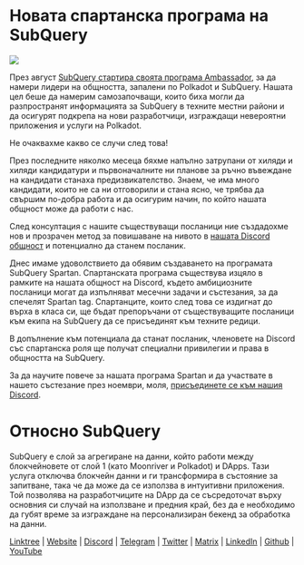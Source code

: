 # Новата спартанска програма на SubQuery

![](https://miro.medium.com/max/1400/1*k5cScGKMiC45i_N-em3x0Q.png)

През август [SubQuery стартира своята програма Ambassador](https://subquery.medium.com/introducing-the-subquery-ambassador-program-aa82613ab804), за да намери лидери на общността, запалени по Polkadot и SubQuery. Нашата цел беше да намерим самозапочващи, които биха могли да разпространят информацията за SubQuery в техните местни райони и да осигурят подкрепа на нови разработчици, изграждащи невероятни приложения и услуги на Polkadot.

Не очаквахме какво се случи след това!

През последните няколко месеца бяхме напълно затрупани от хиляди и хиляди кандидатури и първоначалните ни планове за ръчно въвеждане на кандидати станаха предизвикателство. Знаем, че има много кандидати, които не са ни отговорили и стана ясно, че трябва да свършим по-добра работа и да осигурим начин, по който нашата общност може да работи с нас.

След консултация с нашите съществуващи посланици ние създадохме нов и прозрачен метод за повишаване на нивото в [нашата Discord общност](https://discord.com/invite/subquery) и потенциално да станем посланик.

Днес имаме удоволствието да обявим създаването на програмата SubQuery Spartan. Спартанската програма съществува изцяло в рамките на нашата общност на Discord, където амбициозните посланици могат да изпълняват месечни задачи и състезания, за да спечелят Spartan tag. Спартанците, които след това се издигнат до върха в класа си, ще бъдат препоръчани от съществуващите посланици към екипа на SubQuery да се присъединят към техните редици.

В допълнение към потенциала да станат посланик, членовете на Discord със спартанска роля ще получат специални привилегии и права в общността на SubQuery.

За да научите повече за нашата програма Spartan и да участвате в нашето състезание през ноември, моля, [присъединете се към нашия Discord](https://discord.com/invite/subquery).

# Относно SubQuery

SubQuery е слой за агрегиране на данни, който работи между блокчейновете от слой 1 (като Moonriver и Polkadot) и DApps. Тази услуга отключва блокчейн данни и ги трансформира в състояние за запитване, така че да може да се използва в интуитивни приложения. Той позволява на разработчиците на DApp да се съсредоточат върху основния си случай на използване и предния край, без да е необходимо да губят време за изграждане на персонализиран бекенд за обработка на данни.

​​[Linktree](https://linktr.ee/subquerynetwork) | [Website](https://subquery.network/) | [Discord](https://discord.com/invite/78zg8aBSMG) | [Telegram](https://t.me/subquerynetwork) | [Twitter](https://twitter.com/subquerynetwork) | [Matrix](https://matrix.to/#/#subquery:matrix.org) | [LinkedIn](https://www.linkedin.com/company/subquery) | [Github](https://github.com/subquery/subql) | [YouTube](https://www.youtube.com/channel/UCi1a6NUUjegcLHDFLr7CqLw)
